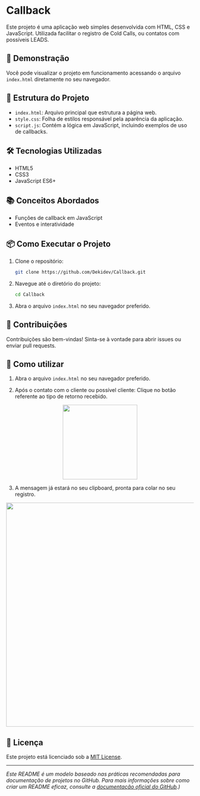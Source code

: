 # Callback

Este projeto é uma aplicação web simples desenvolvida com HTML, CSS e JavaScript. Utilizada facilitar o registro de Cold Calls, ou contatos com possíveis LEADS.

## 🚀 Demonstração

Você pode visualizar o projeto em funcionamento acessando o arquivo `index.html` diretamente no seu navegador.

## 📁 Estrutura do Projeto

- `index.html`: Arquivo principal que estrutura a página web.
- `style.css`: Folha de estilos responsável pela aparência da aplicação.
- `script.js`: Contém a lógica em JavaScript, incluindo exemplos de uso de callbacks.

## 🛠️ Tecnologias Utilizadas

- HTML5
- CSS3
- JavaScript ES6+

## 📚 Conceitos Abordados

- Funções de callback em JavaScript
- Eventos e interatividade

## 📦 Como Executar o Projeto

1. Clone o repositório:
   ```bash
   git clone https://github.com/Dekidev/Callback.git
   ```

2. Navegue até o diretório do projeto:
   ```bash
   cd Callback
   ```

3. Abra o arquivo `index.html` no seu navegador preferido.

## 🤝 Contribuições

Contribuições são bem-vindas! Sinta-se à vontade para abrir issues ou enviar pull requests.

## 🤖 Como utilizar

1. Abra o arquivo `index.html` no seu navegador preferido.

2. Após o contato com o cliente ou possível cliente:
   Clique no botão referente ao tipo de retorno recebido.
<div align= "center">
   <img src="https://github.com/user-attachments/assets/7332712e-e2de-491f-a3cc-98912b2c0756" width="200px" />
</div>

3. A mensagem já estará no seu clipboard, pronta para colar no seu registro. 
<div align= "center">
   <img src="https://github.com/user-attachments/assets/9ff10dd9-4ed2-4a78-ab6c-dabba62e5dfd" width="600px" />
</div>
 

## 📄 Licença

Este projeto está licenciado sob a [MIT License](LICENSE).

---

*Este README é um modelo baseado nas práticas recomendadas para documentação de projetos no GitHub. Para mais informações sobre como criar um README eficaz, consulte a [documentação oficial do GitHub](https://docs.github.com/articles/about-readmes).)*
